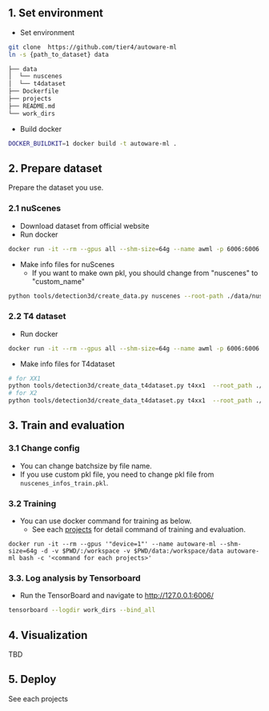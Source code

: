 
## 1. Set environment

- Set environment

```sh
git clone  https://github.com/tier4/autoware-ml
ln -s {path_to_dataset} data
```

```sh
├── data
│  └── nuscenes
│  └── t4dataset
├── Dockerfile
├── projects
├── README.md
└── work_dirs
```

- Build docker

```sh
DOCKER_BUILDKIT=1 docker build -t autoware-ml .
```

## 2. Prepare dataset

Prepare the dataset you use.

### 2.1 nuScenes

- Download dataset from official website
- Run docker

```sh
docker run -it --rm --gpus all --shm-size=64g --name awml -p 6006:6006 -v $PWD/:/workspace -v $PWD/data:/workspace/data autoware-ml
```

- Make info files for nuScenes
  - If you want to make own pkl, you should change from "nuscenes" to "custom_name"

```sh
python tools/detection3d/create_data.py nuscenes --root-path ./data/nuscenes --out-dir ./data/nuscenes --extra-tag nuscenes
```

### 2.2 T4 dataset

- Run docker

```sh
docker run -it --rm --gpus all --shm-size=64g --name awml -p 6006:6006 -v $PWD/:/workspace -v $PWD/data:/workspace/data autoware-ml
```

- Make info files for T4dataset

```sh
# for XX1
python tools/detection3d/create_data_t4dataset.py t4xx1  --root_path ./data/t4dataset --max_sweeps 2 --dataset_config autoware_ml/configs/detection3d/dataset/t4dataset/database_v1_1.yaml
# for X2
python tools/detection3d/create_data_t4dataset.py t4xx1  --root_path ./data/t4dataset --max_sweeps 2 --dataset_config autoware_ml/configs/detection3d/dataset/t4dataset/database_v3_0.yaml
```

## 3. Train and evaluation
### 3.1 Change config

- You can change batchsize by file name.
- If you use custom pkl file, you need to change pkl file from `nuscenes_infos_train.pkl`.

### 3.2 Training

- You can use docker command for training as below.
  - See each [projects](projects) for detail command of training and evaluation.

```
docker run -it --rm --gpus '"device=1"' --name autoware-ml --shm-size=64g -d -v $PWD/:/workspace -v $PWD/data:/workspace/data autoware-ml bash -c '<command for each projects>'
```

### 3.3. Log analysis by Tensorboard

- Run the TensorBoard and navigate to http://127.0.0.1:6006/

```sh
tensorboard --logdir work_dirs --bind_all
```

## 4. Visualization

TBD

## 5. Deploy

See each projects
